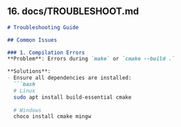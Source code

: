 
## 16. docs/TROUBLESHOOT.md

```markdown
# Troubleshooting Guide

## Common Issues

### 1. Compilation Errors
**Problem**: Errors during `make` or `cmake --build .`

**Solutions**:
- Ensure all dependencies are installed:
  ```bash
  # Linux
  sudo apt install build-essential cmake
  
  # Windows
  choco install cmake mingw
